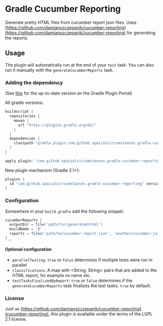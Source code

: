 # Gradle Cucumber Reporting
Generate pretty HTML files from cucumber report json files.
Uses [https://github.com/damianszczepanik/cucumber-reporting](https://github.com/damianszczepanik/cucumber-reporting) for generating the reports.

## Usage

The plugin will automatically run at the end of your `test` task. You can also run it manually with the `generateCucumberReports` task.

### Adding the dependency

(See [this](https://plugins.gradle.org/plugin/com.github.spacialcircumstances.gradle-cucumber-reporting) for the up-to-date version on the Gradle Plugin Portal)

All gradle versions:
```gradle
buildscript {
  repositories {
    maven {
      url "https://plugins.gradle.org/m2/"
    }
  }
  dependencies {
    classpath "gradle.plugin.com.github.spacialcircumstances.gradle-cucumber-reporting:gradle-cucumber-reporting:0.0.11"
  }
}

apply plugin: "com.github.spacialcircumstances.gradle-cucumber-reporting"
```

New plugin mechanism (Gradle 2.1+):
```gradle
plugins {
  id "com.github.spacialcircumstances.gradle-cucumber-reporting" version "0.0.11"
}
```

### Configuration

Somewhere in your `build.gradle` add the following snippet:

```gradle
cucumberReports {
  outputDir = file('path/for/generated/html')
  buildName = '0'
  reports = files('path/to/cucumber-report.json', 'another/cucumber-json.json')
}__
```

#### Optional configuration

- `parallelTesting`: `true` or `false` determines if multiple tests were run in parallel
- `classifications`: A map with <String, String> pairs that are added to the HTML report, for example os name etc.
- `testTasksFinalizedByReport`: `true` or `false` determines if the `generateCucumberReports` task finalizes the test tasks. `true` by default.

### License

Just as [https://github.com/damianszczepanik/cucumber-reporting](cucumber-reporting), this plugin is available under the terms of the LGPL 2.1 license.
